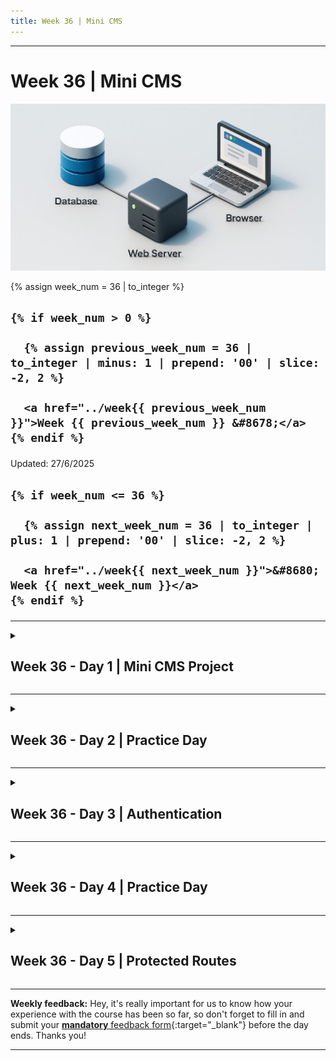 ```yaml
---
title: Week 36 | Mini CMS
---
```


<hr class="mb-0">

<h1 id="{{ Week 36-Mini CMS | slugify }}">
  <span class="week-prefix">Week 36 |</span> Mini CMS
</h1>

<img src="assets/mini.cms.jpg" />

<div class="week-controls">

  {% assign week_num = 36 | to_integer %}

  <h2 class="week-controls__previous_week">

    {% if week_num > 0 %}

      {% assign previous_week_num = 36 | to_integer | minus: 1 | prepend: '00' | slice: -2, 2 %}

      <a href="../week{{ previous_week_num }}">Week {{ previous_week_num }} &#8678;</a>
    {% endif %}

  </h2>

  <span>Updated: 27/6/2025</span>

  <h2 class="week-controls__next_week">

    {% if week_num <= 36 %}

      {% assign next_week_num = 36 | to_integer | plus: 1 | prepend: '00' | slice: -2, 2 %}

      <a href="../week{{ next_week_num }}">&#8680; Week {{ next_week_num }}</a>
    {% endif %}

  </h2>

</div>

---

<!-- Week 36 - Day 1 | Mini CMS Project -->
<details markdown="1">
  <summary>
    <h2>
      <span class="summary-day">Week 36 - Day 1</span> | Mini CMS Project</h2>
  </summary>

### Schedule

  - **Watch the lectures**
  - **Study the suggested material**
  - **Practice on the topics and share your questions**

### Study Plan

  Your instructor will share the video lectures with you. Here are the topics covered:

  - **Part 1:** Creating a POST Controller for handling the creation of new Blog posts
  - **Part 2:** Creating a View and a Controller for displaying all the available Blog posts in our Database.

  You can find the lecture code [here](https://github.com/in-tech-gration/build-a-cms-2024/tree/85d63328668637dec30266c944dc5da927770f2a){:target="_blank"}

  **Important:** The code link above, points to a particular commit in the repository. Click the `Code` => `Download Zip` button on GitHub, to download the code as it was in that exact commit.

  **References & Resources:**

  - [SQL Constraints](https://www.tutorialspoint.com/sqlite/sqlite_constraints.htm){:target="_blank"}  
  - [HTTP Status Codes Reference](https://httpstatuses.io/){:target="_blank"}  
  - Date: [toLocaleTimeString](https://developer.mozilla.org/en-US/docs/Web/JavaScript/Reference/Global_Objects/Date/toLocaleTimeString){:target="_blank"}, [toLocaleDateString](https://developer.mozilla.org/en-US/docs/Web/JavaScript/Reference/Global_Objects/Date/toLocaleDateString){:target="_blank"}

<!-- Summary -->

### Exercises

  **CHALLENGE:** Find out how you can automatically redirect the user to the newly created Post page.

  **IMPORTANT:** Make sure to complete all the tasks found in the **daily Progress Sheet** and update the sheet accordingly. Once you've updated the sheet, don't forget to `commit` and `push`. The progress draft sheet for this day is: **/user/week36/progress/progress.draft.w36.d01.csv**

  You should **NEVER** update the `draft` sheets directly, but rather work on a copy of them according to the instructions [found here](../week01/resources/PROGRESS-WORKFLOW.md).


<!-- Extra Resources -->

<!-- Sources and Attributions -->
  
</details>

<hr class="mt-1">

<!-- Week 36 - Day 2 | Practice Day -->
<details markdown="1">
  <summary>
    <h2>
      <span class="summary-day">Week 36 - Day 2</span> | Practice Day</h2>
  </summary>

### Schedule

  - **Practice on the topics and share your questions**

### Study Plan

  Today is practice day. Practice on the topics covered so far
  and share your thoughts, questions and insights.

  Happy hacking!

<!-- Summary -->

<!-- Exercises -->

<!-- Extra Resources -->

<!-- Sources and Attributions -->
  
</details>

<hr class="mt-1">

<!-- Week 36 - Day 3 | Authentication -->
<details markdown="1">
  <summary>
    <h2>
      <span class="summary-day">Week 36 - Day 3</span> | Authentication</h2>
  </summary>

### Schedule

  - **Watch the lectures**
  - **Study the suggested material**
  - **Practice on the topics and share your questions**

### Study Plan

  ![](./assets/day03/knight.guard.jpg)

  Your instructor will share the video lectures with you. Here are the topics covered:

  - **Part 1:** Work on the Home Page Controller
  - **Part 2:** Authentication

  You can find the lecture code [here](https://github.com/in-tech-gration/build-a-cms-2024/tree/7ae3568842a082682b7c363eff0bd00ba856f486){:target="_blank"} and the diagrams [here](https://github.com/in-tech-gration/WDX-180/tree/main/curriculum/modules/javascript/misc/_w36d03/assets/day03/diagrams){:target="_blank"}.

  **Important:** The code link above, points to a particular commit in the repository. Click the `Code` => `Download Zip` button on GitHub, to download the code as it was in that exact commit.

  **Lecture Notes & Questions:**

  **References & Resources:**

  - Authentication (AuthN) vs Authorization (AuthZ)  
    - [https://www.cloudflare.com/learning/access-management/authn-vs-authz/](https://www.cloudflare.com/learning/access-management/authn-vs-authz/){:target="_blank"}

<!-- Summary -->

<!-- Exercises -->

<!-- Extra Resources -->

<!-- Sources and Attributions -->
  
</details>

<hr class="mt-1">

<!-- Week 36 - Day 4 | Practice Day -->
<details markdown="1">
  <summary>
    <h2>
      <span class="summary-day">Week 36 - Day 4</span> | Practice Day</h2>
  </summary>

### Schedule

  - **Practice on the topics and share your questions**

### Study Plan

  Today is practice day. Practice on the topics covered so far
  and share your thoughts, questions and insights.

  Happy hacking!

<!-- Summary -->

<!-- Exercises -->

<!-- Extra Resources -->

<!-- Sources and Attributions -->
  
</details>

<hr class="mt-1">

<!-- Week 36 - Day 5 | Protected Routes -->
<details markdown="1">
  <summary>
    <h2>
      <span class="summary-day">Week 36 - Day 5</span> | Protected Routes</h2>
  </summary>

### Schedule

  - **Watch the lectures**
  - **Study the suggested material**
  - **Practice on the topics and share your questions**

### Study Plan

  Your instructor will share the video lectures with you. Here are the topics covered:

  - **Part 1:** 
  - **Part 2:**

  You can find the lecture code [here](https://github.com/in-tech-gration/build-a-cms-2024/tree/9dd8f9d4cd986ccddce5578c0d59415e42b7391b){:target="_blank"} and the diagrams [here]().

  **Important:** The code link above, points to a particular commit in the repository. Click the `Code` => `Download Zip` button on GitHub, to download the code as it was in that exact commit.
  **References & Resources:**

  - [POST Method details](https://developer.mozilla.org/en-US/docs/Web/HTTP/Methods/POST) (encoding, etc.)  
    - [Percent encoding](https://en.wikipedia.org/wiki/Percent-encoding)  
    - Base64 Encoding/Decoding  
      - [https://developer.mozilla.org/en-US/docs/Web/API/Window/btoa](https://developer.mozilla.org/en-US/docs/Web/API/Window/btoa)  
      - [https://developer.mozilla.org/en-US/docs/Web/API/Window/atob](https://developer.mozilla.org/en-US/docs/Web/API/Window/atob)  
    - Be very careful with the test data and accounts that you use during development/debugging. It’s important for this data and accounts not ending up in production. (Especially the DB accounts with weak passwords)  
    - [HTTP Set-Cookie header](https://developer.mozilla.org/en-US/docs/Web/HTTP/Headers/Set-Cookie)  
    - **ALWAYS REMEMBER: "No data from the browser is trustworthy"**  
    - **When the user logs out, the cookie must always be removed or invalidated.**

<!-- Summary -->

### Exercises

  Here's your challenges for today:

  - Find out all the appropriate HTTP status codes and make sure that all endpoints send back the appropriate codes, e.g. 404, 200, 401, 302, etc.  
  - Learn about the differences between the various encoding schemes: percent encoding, URI encoding, base64, etc.  
    - [https://stackoverflow.com/questions/10267597/url-encode-vs-base64-encoding-usages](https://stackoverflow.com/questions/10267597/url-encode-vs-base64-encoding-usages){:target="_blank"}  
  - Explore cookies in-depth and try out things, deal with more `key=value` pairs, like parsing multiple cookies and restricting cookies to particular paths and setting an expiration date  
    - References: [https://stackoverflow.com/a/20912911/4861760](https://stackoverflow.com/a/20912911/4861760){:target="_blank"}  
  - Research: how to detect cookie tampering  
    - [https://stackoverflow.com/questions/6230565/how-to-prevent-users-from-modifying-cookie-values](https://stackoverflow.com/questions/6230565/how-to-prevent-users-from-modifying-cookie-values){:target="_blank"}  
  - CHALLENGE: secure the cookie authentication mechanism by introducing hashing [(learn/Cookie.Tampering.101.md)](https://github.com/in-tech-gration/build-a-cms-2024/blob/9dd8f9d4cd986ccddce5578c0d59415e42b7391b/learn/Cookie.Tampering.101.md){:target="_blank"}

  - Use Tailwind CSS to prettify the Post pages! (Pick a ready made template)

  **IMPORTANT:** Make sure to complete all the tasks found in the **daily Progress Sheet** and update the sheet accordingly. Once you've updated the sheet, don't forget to `commit` and `push`. The progress draft sheet for this day is: **/user/week36/progress/progress.draft.w36.d05.csv**

  You should **NEVER** update the `draft` sheets directly, but rather work on a copy of them according to the instructions [found here](../week01/resources/PROGRESS-WORKFLOW.md).


<!-- Extra Resources -->

<!-- Sources and Attributions -->
  
</details>


<hr class="mt-1">

**Weekly feedback:** Hey, it's really important for us to know how your experience with the course has been so far, so don't forget to fill in and submit your [**mandatory** feedback form](https://forms.gle/S6Zg3bbS2uuwsSZF9){:target="_blank"} before the day ends. Thanks you!



---

<!-- COMMENTS: -->
<script src="https://utteranc.es/client.js"
  repo="in-tech-gration/WDX-180"
  issue-term="pathname"
  theme="github-dark"
  crossorigin="anonymous"
  async>
</script>